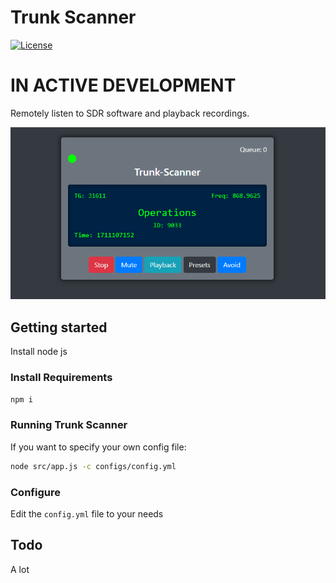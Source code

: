 # Trunk Scanner

[![License](https://img.shields.io/badge/License-GPLv3-blue?style=for-the-badge)](https://www.gnu.org/licenses/gpl-3.0)

# IN ACTIVE DEVELOPMENT

Remotely listen to SDR software and playback recordings.

![main pic](./images/main.png)

## Getting started

Install node js

### Install Requirements

`npm i`

### Running Trunk Scanner

If you want to specify your own config file:
```bash
node src/app.js -c configs/config.yml
```

### Configure

Edit the `config.yml` file to your needs

## Todo

A lot